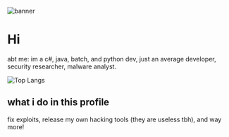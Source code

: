 
![banner](https://i.pinimg.com/originals/0f/c5/7c/0fc57c690ae25c8687562de40b673cd2.gif)
# 
# Hi 
abt me: im a c#, java, batch, and python dev,
just an average developer,
security researcher, malware analyst.

![Top Langs](https://github-readme-stats.vercel.app/api/top-langs/?username=anuraghazra&exclude_repo=Cobalt,Lost-in-Translation,Soprano&langs_count=20)
## what i do in this profile
fix exploits,
release my own hacking tools (they are useless tbh),
and way more!
